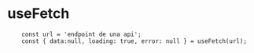 # useFetch
```
    const url = 'endpoint de una api';
    const { data:null, loading: true, error: null } = useFetch(url);

```


